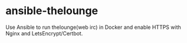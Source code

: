 # ansible-thelounge
Use Ansible to run thelounge(web irc) in Docker and enable HTTPS with Nginx and LetsEncrypt/Certbot.

